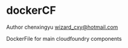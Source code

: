 dockerCF
========
Author chenxingyu wizard_cxy@hotmail.com

DockerFile for main cloudfoundry components
